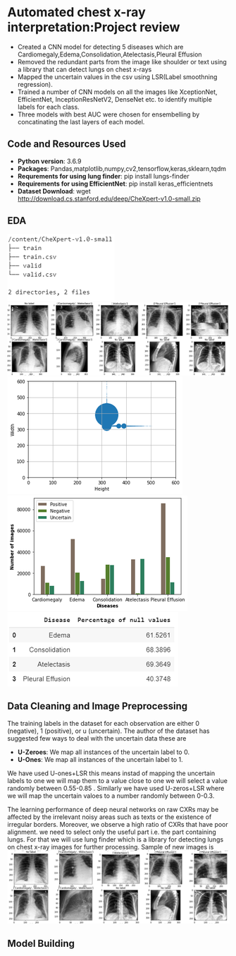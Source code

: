 # Automated chest x-ray interpretation:Project review
* Created a CNN model for detecting 5 diseases which are Cardiomegaly,Edema,Consolidation,Atelectasis,Pleural Effusion
* Removed the redundant parts from the image like shoulder or text using a library that can detect lungs on chest x-rays
* Mapped the uncertain values in the csv using LSR(Label smoothning regression).
* Trained a number of CNN models on all the images like XceptionNet, EfficientNet, InceptionResNetV2, DenseNet etc. to identify multiple labels for each class.
* Three models with best AUC were chosen for ensembelling by concatinating the last layers of each model.
## Code and Resources Used
* **Python version**: 3.6.9
* **Packages**: Pandas,matplotlib,numpy,cv2,tensorflow,keras,sklearn,tqdm
* **Requrements for using lung finder**: pip install lungs-finder
* **Requirements for using EfficientNet**: pip install keras_efficientnets
* **Dataset Download**: wget http://download.cs.stanford.edu/deep/CheXpert-v1.0-small.zip
## EDA 
![alt text](https://github.com/nins15/Automated-chest-x-ray-interpretation/blob/master/structureofdirectory.png "Structure of dataset directory")
![alt text](https://github.com/nins15/Automated-chest-x-ray-interpretation/blob/master/original%20images(1).png "Sample of images")
![alt text](https://github.com/nins15/Automated-chest-x-ray-interpretation/blob/master/Distribution%20of%20size.png "Size distribution of images")
![alt text](https://github.com/nins15/Automated-chest-x-ray-interpretation/blob/master/Distribution%20according%20to%20diseases.png "Distribution according to diseases")
![alt text](https://github.com/nins15/Automated-chest-x-ray-interpretation/blob/master/Percentageofnullvalues.png "Percentage of null values")

## Data Cleaning and Image Preprocessing
The training labels in the dataset for each observation are either 0 (negative), 1 (positive), or u (uncertain). The author of the dataset has suggested few ways to deal with the uncertain data these are 
* **U-Zeroes**: We map all instances of the uncertain label to 0.
* **U-Ones**: We map all instances of the uncertain label to 1.

We have used U-ones+LSR this means instad of mapping the uncertain labels to one we will map them to a value close to one we will select a value randomly between 0.55-0.85 . Similarly we have used U-zeros+LSR where we will map the uncertain valoes to a number randomly between 0-0.3.

The learning performance of deep neural networks on raw CXRs may be affected by the irrelevant noisy areas such as texts or the existence of irregular borders. Moreover, we observe a high ratio of CXRs that have poor alignment. we need to select only the useful part i.e. the part containing lungs. For that we will use lung finder which is a library for detecting lungs on chest x-ray images for further processing.
Sample of new images is
![alt text](https://github.com/nins15/Automated-chest-x-ray-interpretation/blob/master/lungfinder.png "Lung finder")

## Model Building


